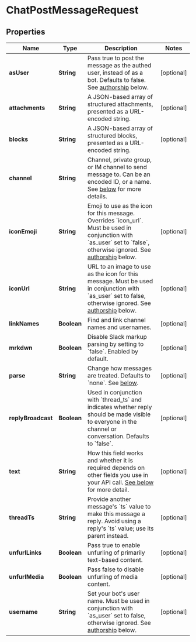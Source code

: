 

# ChatPostMessageRequest


## Properties

| Name | Type | Description | Notes |
|------------ | ------------- | ------------- | -------------|
|**asUser** | **String** | Pass true to post the message as the authed user, instead of as a bot. Defaults to false. See [authorship](https://slack.dev) below. |  [optional] |
|**attachments** | **String** | A JSON-based array of structured attachments, presented as a URL-encoded string. |  [optional] |
|**blocks** | **String** | A JSON-based array of structured blocks, presented as a URL-encoded string. |  [optional] |
|**channel** | **String** | Channel, private group, or IM channel to send message to. Can be an encoded ID, or a name. See [below](https://slack.dev) for more details. |  |
|**iconEmoji** | **String** | Emoji to use as the icon for this message. Overrides &#x60;icon_url&#x60;. Must be used in conjunction with &#x60;as_user&#x60; set to &#x60;false&#x60;, otherwise ignored. See [authorship](https://slack.dev) below. |  [optional] |
|**iconUrl** | **String** | URL to an image to use as the icon for this message. Must be used in conjunction with &#x60;as_user&#x60; set to false, otherwise ignored. See [authorship](https://slack.dev) below. |  [optional] |
|**linkNames** | **Boolean** | Find and link channel names and usernames. |  [optional] |
|**mrkdwn** | **Boolean** | Disable Slack markup parsing by setting to &#x60;false&#x60;. Enabled by default. |  [optional] |
|**parse** | **String** | Change how messages are treated. Defaults to &#x60;none&#x60;. See [below](https://slack.dev). |  [optional] |
|**replyBroadcast** | **Boolean** | Used in conjunction with &#x60;thread_ts&#x60; and indicates whether reply should be made visible to everyone in the channel or conversation. Defaults to &#x60;false&#x60;. |  [optional] |
|**text** | **String** | How this field works and whether it is required depends on other fields you use in your API call. [See below](https://slack.dev) for more detail. |  [optional] |
|**threadTs** | **String** | Provide another message&#39;s &#x60;ts&#x60; value to make this message a reply. Avoid using a reply&#39;s &#x60;ts&#x60; value; use its parent instead. |  [optional] |
|**unfurlLinks** | **Boolean** | Pass true to enable unfurling of primarily text-based content. |  [optional] |
|**unfurlMedia** | **Boolean** | Pass false to disable unfurling of media content. |  [optional] |
|**username** | **String** | Set your bot&#39;s user name. Must be used in conjunction with &#x60;as_user&#x60; set to false, otherwise ignored. See [authorship](https://slack.dev) below. |  [optional] |



